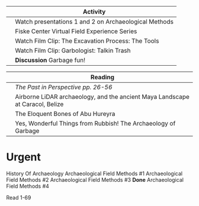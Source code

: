 |     | Activity                                              |
| --- | ----------------------------------------------------- |
|     | Watch presentations 1 and 2 on Archaeological Methods |
|     | Fiske Center Virtual Field Experience Series          |
|     | Watch Film Clip: The Excavation Process: The Tools    |
|     | Watch Film Clip: Garbologist: Talkin Trash            |
|     | **Discussion** Garbage fun!                                | 

|  | Reading |
| ---- | ---- |
|  | _The Past in Perspective pp. 26-56_ |
|  | Airborne LiDAR archaeology, and the ancient Maya Landscape at Caracol, Belize |
|  | The Eloquent Bones of Abu Hureyra |
|  | Yes, Wonderful Things from Rubbish! The Archaeology of Garbage |

# Urgent



History Of Archaeology
Archaeological Field Methods #1 
Archaeological Field Methods #2
Archaeological Field Methods #3 **Done**
Archaeological Field Methods #4

Read 1-69